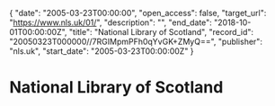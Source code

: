 {
  "date": "2005-03-23T00:00:00", 
  "open_access": false, 
  "target_url": "https://www.nls.uk/01/", 
  "description": "", 
  "end_date": "2018-10-01T00:00:00Z", 
  "title": "National Library of Scotland", 
  "record_id": "20050323T000000//7RGIMpmPFh0qYvGK+ZMyQ==", 
  "publisher": "nls.uk", 
  "start_date": "2005-03-23T00:00:00Z"
}

# National Library of Scotland

